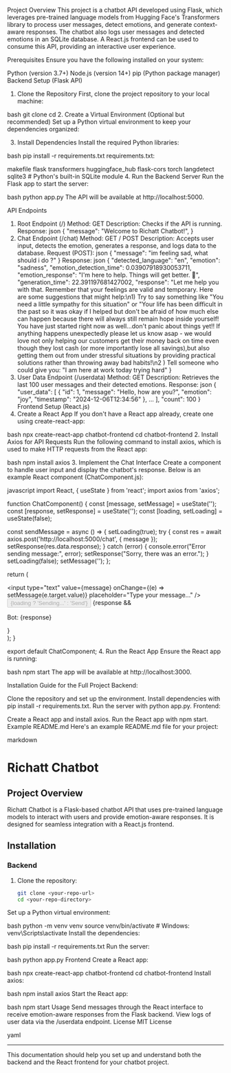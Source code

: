 Project Overview
This project is a chatbot API developed using Flask, which leverages pre-trained language models from Hugging Face's Transformers library to process user messages, detect emotions, and generate context-aware responses. The chatbot also logs user messages and detected emotions in an SQLite database. A React.js frontend can be used to consume this API, providing an interactive user experience.

Prerequisites
Ensure you have the following installed on your system:

Python (version 3.7+)
Node.js (version 14+)
pip (Python package manager)
Backend Setup (Flask API)
1. Clone the Repository
First, clone the project repository to your local machine:

bash
git clone <your-repo-url>
cd <your-repo-directory>
2. Create a Virtual Environment (Optional but recommended)
Set up a Python virtual environment to keep your dependencies organized:

3. Install Dependencies
Install the required Python libraries:

bash
pip install -r requirements.txt
requirements.txt:

makefile
flask
transformers
huggingface_hub
flask-cors
torch
langdetect
sqlite3  # Python's built-in SQLite module
4. Run the Backend Server
Run the Flask app to start the server:

bash
python app.py
The API will be available at http://localhost:5000.

API Endpoints
1. Root Endpoint (/)
Method: GET
Description: Checks if the API is running.
Response:
json
{
  "message": "Welcome to Richatt Chatbot!",
}
2. Chat Endpoint (/chat)
Method: GET / POST
Description: Accepts user input, detects the emotion, generates a response, and logs data to the database.
Request (POST):
json
{
  "message": "im feeling sad, what should i do ?"
}
Response:
json
{
	"detected_language": "en",
	"emotion": "sadness",
	"emotion_detection_time": 0.03907918930053711,
	"emotion_response": "I'm here to help. Things will get better. 🌈",
	"generation_time": 22.391197681427002,
	"response": "Let me help you with that. Remember that your feelings are valid and temporary. Here are some suggestions that might help:\n1) Try to say something like \"You need a little sympathy for this situation\" or \"Your life has been difficult in the past so it was okay if I helped but don't be afraid of how much else can happen because there will always still remain hope inside yourself! You have just started right now as well...don't panic about things yet!! If anything happens unexpectedly please let us know asap - we would love not only helping our customers get their money back on time even though they lost cash (or more importantly lose all savings),but also getting them out from under stressful situations by providing practical solutions rather than throwing away bad habits!\n2 ) Tell someone who could give you: \"I am here at work today trying hard"
}
3. User Data Endpoint (/userdata)
Method: GET
Description: Retrieves the last 100 user messages and their detected emotions.
Response:
json
{
  "user_data": [
    {
      "id": 1,
      "message": "Hello, how are you?",
      "emotion": "joy",
      "timestamp": "2024-12-06T12:34:56"
    },
    ...
  ],
  "count": 100
}
Frontend Setup (React.js)
1. Create a React App
If you don't have a React app already, create one using create-react-app:

bash
npx create-react-app chatbot-frontend
cd chatbot-frontend
2. Install Axios for API Requests
Run the following command to install axios, which is used to make HTTP requests from the React app:

bash
npm install axios
3. Implement the Chat Interface
Create a component to handle user input and display the chatbot's response. Below is an example React component (ChatComponent.js):

javascript
import React, { useState } from 'react';
import axios from 'axios';

function ChatComponent() {
  const [message, setMessage] = useState('');
  const [response, setResponse] = useState('');
  const [loading, setLoading] = useState(false);

  const sendMessage = async () => {
    setLoading(true);
    try {
      const res = await axios.post('http://localhost:5000/chat', { message });
      setResponse(res.data.response);
    } catch (error) {
      console.error("Error sending message:", error);
      setResponse("Sorry, there was an error.");
    }
    setLoading(false);
    setMessage('');
  };

  return (
    <div>
      <input
        type="text"
        value={message}
        onChange={(e) => setMessage(e.target.value)}
        placeholder="Type your message..."
      />
      <button onClick={sendMessage} disabled={loading}>
        {loading ? 'Sending...' : 'Send'}
      </button>
      {response && <p>Bot: {response}</p>}
    </div>
  );
}

export default ChatComponent;
4. Run the React App
Ensure the React app is running:

bash
npm start
The app will be available at http://localhost:3000.

Installation Guide for the Full Project
Backend:

Clone the repository and set up the environment.
Install dependencies with pip install -r requirements.txt.
Run the server with python app.py.
Frontend:

Create a React app and install axios.
Run the React app with npm start.
Example README.md
Here's an example README.md file for your project:

markdown
# Richatt Chatbot

## Project Overview

Richatt Chatbot is a Flask-based chatbot API that uses pre-trained language models to interact with users and provide emotion-aware responses. It is designed for seamless integration with a React.js frontend.

## Installation

### Backend
1. Clone the repository:
   ```bash
   git clone <your-repo-url>
   cd <your-repo-directory>
Set up a Python virtual environment:

bash
python -m venv venv
source venv/bin/activate  # Windows: venv\Scripts\activate
Install the dependencies:

bash
pip install -r requirements.txt
Run the server:

bash
python app.py
Frontend
Create a React app:

bash
npx create-react-app chatbot-frontend
cd chatbot-frontend
Install axios:

bash
npm install axios
Start the React app:

bash
npm start
Usage
Send messages through the React interface to receive emotion-aware responses from the Flask backend.
View logs of user data via the /userdata endpoint.
License
MIT License

yaml

---

This documentation should help you set up and understand both the backend and the React frontend for your chatbot project.